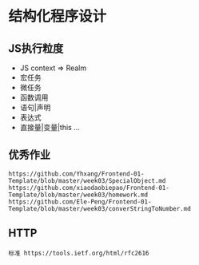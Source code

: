 # 结构化程序设计

## JS执行粒度

* JS context => Realm
* 宏任务
* 微任务
* 函数调用
* 语句|声明
* 表达式
* 直接量|变量|this ...

## 优秀作业

    https://github.com/Yhxang/Frontend-01-Template/blob/master/week03/SpecialObject.md
    https://github.com/xiaodaobiepao/Frontend-01-Template/blob/master/week03/homework.md
    https://github.com/Ele-Peng/Frontend-01-Template/blob/master/week03/converStringToNumber.md

## HTTP

    标准 https://tools.ietf.org/html/rfc2616